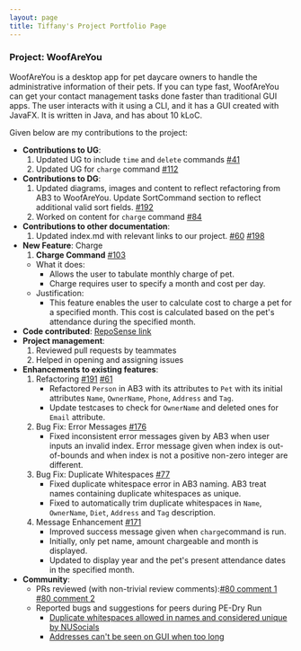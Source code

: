 ```yaml
---
layout: page
title: Tiffany's Project Portfolio Page
---
```


### Project: WoofAreYou

WoofAreYou is a desktop app for pet daycare owners to handle the administrative information of their pets. If you can type fast, WoofAreYou can get your contact management tasks done faster than traditional GUI apps. The user interacts with it using a CLI, and it has a GUI created with JavaFX. It is written in Java, and has about 10 kLoC.

Given below are my contributions to the project:

* **Contributions to UG**:
  1. Updated UG to include `time` and `delete` commands [#41](https://github.com/AY2122S2-CS2103T-T13-1/tp/pull/41)
  2. Updated UG for `charge` command [#112](https://github.com/AY2122S2-CS2103T-T13-1/tp/pull/112)
* **Contributions to DG**:
  1. Updated diagrams, images and content to reflect refactoring from AB3 to WoofAreYou. Update SortCommand section to reflect additional valid sort fields. [#192](https://github.com/AY2122S2-CS2103T-T13-1/tp/pull/192)
  2. Worked on content for `charge` command [#84](https://github.com/AY2122S2-CS2103T-T13-1/tp/pull/84)
* **Contributions to other documentation**:
    1. Updated index.md with relevant links to our project. [#60](https://github.com/AY2122S2-CS2103T-T13-1/tp/pull/60) [#198](https://github.com/AY2122S2-CS2103T-T13-1/tp/pull/198)
* **New Feature**: Charge
    1. **Charge Command** [#103](https://github.com/AY2122S2-CS2103T-T13-1/tp/pull/103)
    * What it does:
        * Allows the user to tabulate monthly charge of pet.
        * Charge requires user to specify a month and cost per day.
    * Justification:
        * This feature enables the user to calculate cost to charge a pet for a specified month. This cost is calculated based on the pet's attendance during the specified month.
* **Code contributed**: [RepoSense link](https://nus-cs2103-ay2122s2.github.io/tp-dashboard/?search=tiffanylin21&breakdown=true)
* **Project management**:
    1. Reviewed pull requests by teammates
    2. Helped in opening and assigning issues
* **Enhancements to existing features**:
  1. Refactoring [#191](https://github.com/AY2122S2-CS2103T-T13-1/tp/pull/191) [#61](https://github.com/AY2122S2-CS2103T-T13-1/tp/pull/61)
     * Refactored `Person` in AB3 with its attributes to `Pet` with its initial attributes `Name`, `OwnerName`, `Phone`, `Address` and `Tag`. 
     * Update testcases to check for `OwnerName` and deleted ones for `Email` attribute. 
  2. Bug Fix: Error Messages  [#176](https://github.com/AY2122S2-CS2103T-T13-1/tp/pull/176)
     * Fixed inconsistent error messages given by AB3 when user inputs an invalid index. Error message given when index is out-of-bounds and when index is not a positive non-zero integer are different.
  3. Bug Fix: Duplicate Whitespaces [#77](https://github.com/AY2122S2-CS2103T-T13-1/tp/pull/77)
     * Fixed duplicate whitespace error in AB3 naming. AB3 treat names containing duplicate whitespaces as unique. 
     * Fixed to automatically trim duplicate whitespaces in `Name`, `OwnerName`, `Diet`, `Address` and `Tag` description. 
  4. Message Enhancement [#171](https://github.com/AY2122S2-CS2103T-T13-1/tp/pull/171)
     * Improved success message given when `charge`command is run. 
     * Initially, only pet name, amount chargeable and month is displayed.
     * Updated to display year and the pet's present attendance dates in the specified month.
* **Community**:
    * PRs reviewed (with non-trivial review comments):[#80 comment 1](https://github.com/AY2122S2-CS2103T-T13-1/tp/pull/80#discussion_r832306218) [#80 comment 2](https://github.com/AY2122S2-CS2103T-T13-1/tp/pull/80#discussion_r832341447)
    * Reported bugs and suggestions for peers during PE-Dry Run
      * [Duplicate whitespaces allowed in names and considered unique by NUSocials](https://github.com/Tiffanylin21/ped/issues/1)
      * [Addresses can't be seen on GUI when too long](https://github.com/Tiffanylin21/ped/issues/3)



